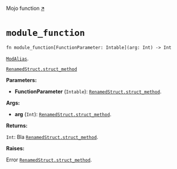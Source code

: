 Mojo function [🡭](https://github.com/mlange-42/modo/blob/main/test/src/mod.mojo)

# `module_function`

```mojo
fn module_function[FunctionParameter: Intable](arg: Int) -> Int
```

[`ModAlias`](_index.md#aliases).

[`RenamedStruct.struct_method`](RenamedStruct-.md#struct_method)

**Parameters:**

- **FunctionParameter** (`Intable`): [`RenamedStruct.struct_method`](RenamedStruct-.md#struct_method).

**Args:**

- **arg** (`Int`): [`RenamedStruct.struct_method`](RenamedStruct-.md#struct_method).

**Returns:**

`Int`: Bla [`RenamedStruct.struct_method`](RenamedStruct-.md#struct_method).

**Raises:**

Error [`RenamedStruct.struct_method`](RenamedStruct-.md#struct_method).

